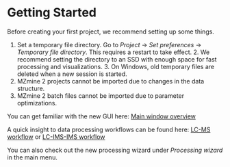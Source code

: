 # Getting Started

Before creating your first project, we recommend setting up some things.

1. Set a temporary file directory. Go to _Project_ → _Set preferences_ → _Temporary file
   directory_. This requires a restart to take effect.
    2. We recommend setting the directory to an SSD with enough space for fast processing and
       visualizations.
    3. On Windows, old temporary files are deleted when a new session is started.
2. MZmine 2 projects cannot be imported due to changes in the data structure.
3. MZmine 2 batch files cannot be imported due to parameter optimizations.

You can get familiar with the new GUI here: [Main window overview](Main-window-overview.md)

A quick insight to data processing workflows can be found
here: [LC-MS workflow](workflows/lcmsworkflow/lcms-workflow.md)
or [LC-IMS-IMS workflow](workflows/imsworkflow/Ion-mobility-data-processing-workflow.md)

You can also check out the new processing wizard under _Processing wizard_ in the main menu. 
